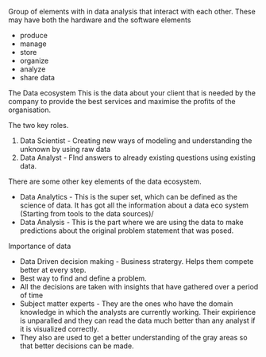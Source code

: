 Group of elements with in data analysis that interact with each other. These may have both the hardware and the software elements 
- produce
- manage
- store
- organize
- analyze 
- share data

The Data ecosystem 
This is the data about your client that is needed by the company to provide the best services and maximise the profits of the organisation.

The two key roles.

1. Data Scientist - Creating new ways of modeling and understanding the unknown by using raw data
2. Data Analyst - FInd answers to already existing questions using existing data.

There are some other key elements of the data ecosystem.
- Data Analytics - This is the super set, which can be defined as the science of data. It has got all the information about a data eco system (Starting  from tools to the data sources)/
- Data Analysis - This is the part where we are using the data to make predictions about the original problem statement that was posed.

Importance of data 
- Data Driven decision making - Business stratergy. Helps them compete better at every step.
- Best way to find and define a problem.
- All the decisions are taken with insights that have gathered over a period of time
- Subject matter experts - They are the ones who have the domain knowledge in which the analysts are currently working. Their expirience is unparalled and they can read the data much better than any analyst if it is visualized correctly. 
- They also are used to get a better understanding of the gray areas so that better decisions can be made.